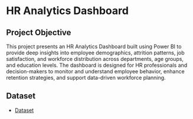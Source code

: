 # HR Analytics Dashboard
## Project Objective
This project presents an HR Analytics Dashboard built using Power BI to provide deep insights into employee demographics, attrition patterns, job satisfaction, and workforce distribution across departments, age groups, and education levels. The dashboard is designed for HR professionals and decision-makers to monitor and understand employee behavior, enhance retention strategies, and support data-driven workforce planning.

## Dataset
- <a href="https://github.com/Saranya-S03/First-PowerBI-Dashboard/blob/main/HR%20Data.xlsx">Dataset
